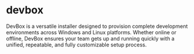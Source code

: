 # devbox
DevBox is a versatile installer designed to provision complete development environments across Windows and Linux platforms. Whether online or offline, DevBox ensures your team gets up and running quickly with a unified, repeatable, and fully customizable setup process.
